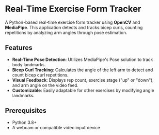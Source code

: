# Real-Time Exercise Form Tracker

A Python-based real-time exercise form tracker using **OpenCV** and **MediaPipe**. This application detects and tracks bicep curls, counting repetitions by analyzing arm angles through pose estimation.

## Features
- **Real-Time Pose Detection**: Utilizes MediaPipe's Pose solution to track body landmarks.
- **Bicep Curl Tracking**: Calculates the angle of the left arm to detect and count bicep curl repetitions.
- **Visual Feedback**: Displays rep count, exercise stage ("up" or "down"), and arm angle on the video feed.
- **Customizable**: Easily adaptable for other exercises by modifying angle landmarks.

## Prerequisites
- Python 3.8+
- A webcam or compatible video input device


